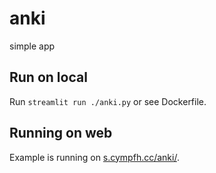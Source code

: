 # anki
simple app

## Run on local

Run `streamlit run ./anki.py` or see Dockerfile.

## Running on web

Example is running on [s.cympfh.cc/anki/](http://s.cympfh.cc/anki/).
